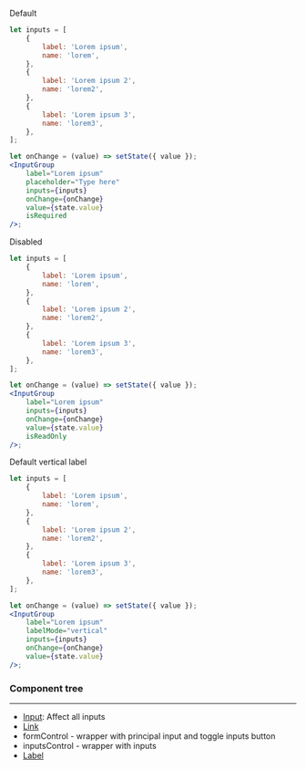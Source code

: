Default

```jsx
let inputs = [
    {
        label: 'Lorem ipsum',
        name: 'lorem',
    },
    {
        label: 'Lorem ipsum 2',
        name: 'lorem2',
    },
    {
        label: 'Lorem ipsum 3',
        name: 'lorem3',
    },
];

let onChange = (value) => setState({ value });
<InputGroup
    label="Lorem ipsum"
    placeholder="Type here"
    inputs={inputs}
    onChange={onChange}
    value={state.value}
    isRequired
/>;
```

Disabled

```jsx
let inputs = [
    {
        label: 'Lorem ipsum',
        name: 'lorem',
    },
    {
        label: 'Lorem ipsum 2',
        name: 'lorem2',
    },
    {
        label: 'Lorem ipsum 3',
        name: 'lorem3',
    },
];

let onChange = (value) => setState({ value });
<InputGroup
    label="Lorem ipsum"
    inputs={inputs}
    onChange={onChange}
    value={state.value}
    isReadOnly
/>;
```

Default vertical label

```jsx
let inputs = [
    {
        label: 'Lorem ipsum',
        name: 'lorem',
    },
    {
        label: 'Lorem ipsum 2',
        name: 'lorem2',
    },
    {
        label: 'Lorem ipsum 3',
        name: 'lorem3',
    },
];

let onChange = (value) => setState({ value });
<InputGroup
    label="Lorem ipsum"
    labelMode="vertical"
    inputs={inputs}
    onChange={onChange}
    value={state.value}
/>;
```

### Component tree

---

-   [Input](#/Forms?id=input): Affect all inputs
-   [Link](/#/General?id=link)
-   formControl - wrapper with principal input and toggle inputs button
-   inputsControl - wrapper with inputs
-   [Label](#/Forms?id=label)
